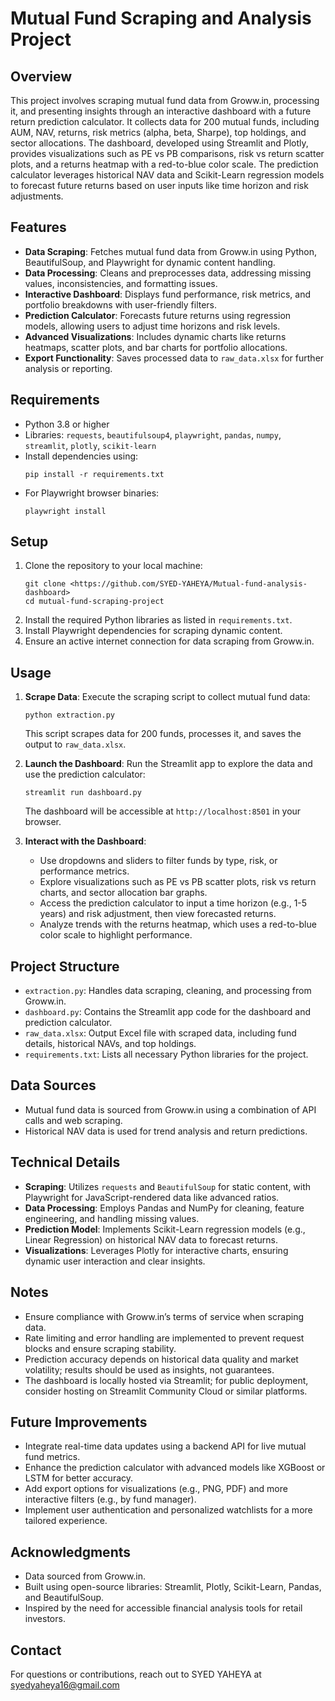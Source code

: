 
# Mutual Fund Scraping and Analysis Project

## Overview
This project involves scraping mutual fund data from Groww.in, processing it, and presenting insights through an interactive dashboard with a future return prediction calculator. It collects data for 200 mutual funds, including AUM, NAV, returns, risk metrics (alpha, beta, Sharpe), top holdings, and sector allocations. The dashboard, developed using Streamlit and Plotly, provides visualizations such as PE vs PB comparisons, risk vs return scatter plots, and a returns heatmap with a red-to-blue color scale. The prediction calculator leverages historical NAV data and Scikit-Learn regression models to forecast future returns based on user inputs like time horizon and risk adjustments.

## Features
- **Data Scraping**: Fetches mutual fund data from Groww.in using Python, BeautifulSoup, and Playwright for dynamic content handling.
- **Data Processing**: Cleans and preprocesses data, addressing missing values, inconsistencies, and formatting issues.
- **Interactive Dashboard**: Displays fund performance, risk metrics, and portfolio breakdowns with user-friendly filters.
- **Prediction Calculator**: Forecasts future returns using regression models, allowing users to adjust time horizons and risk levels.
- **Advanced Visualizations**: Includes dynamic charts like returns heatmaps, scatter plots, and bar charts for portfolio allocations.
- **Export Functionality**: Saves processed data to `raw_data.xlsx` for further analysis or reporting.

## Requirements
- Python 3.8 or higher
- Libraries: `requests`, `beautifulsoup4`, `playwright`, `pandas`, `numpy`, `streamlit`, `plotly`, `scikit-learn`
- Install dependencies using:
  ```
  pip install -r requirements.txt
  ```
- For Playwright browser binaries:
  ```
  playwright install
  ```

## Setup
1. Clone the repository to your local machine:
   ```
   git clone <https://github.com/SYED-YAHEYA/Mutual-fund-analysis-dashboard>
   cd mutual-fund-scraping-project
   ```
2. Install the required Python libraries as listed in `requirements.txt`.
3. Install Playwright dependencies for scraping dynamic content.
4. Ensure an active internet connection for data scraping from Groww.in.

## Usage
1. **Scrape Data**:
   Execute the scraping script to collect mutual fund data:
   ```
   python extraction.py
   ```
   This script scrapes data for 200 funds, processes it, and saves the output to `raw_data.xlsx`.

2. **Launch the Dashboard**:
   Run the Streamlit app to explore the data and use the prediction calculator:
   ```
   streamlit run dashboard.py
   ```
   The dashboard will be accessible at `http://localhost:8501` in your browser.

3. **Interact with the Dashboard**:
   - Use dropdowns and sliders to filter funds by type, risk, or performance metrics.
   - Explore visualizations such as PE vs PB scatter plots, risk vs return charts, and sector allocation bar graphs.
   - Access the prediction calculator to input a time horizon (e.g., 1-5 years) and risk adjustment, then view forecasted returns.
   - Analyze trends with the returns heatmap, which uses a red-to-blue color scale to highlight performance.

## Project Structure
- `extraction.py`: Handles data scraping, cleaning, and processing from Groww.in.
- `dashboard.py`: Contains the Streamlit app code for the dashboard and prediction calculator.
- `raw_data.xlsx`: Output Excel file with scraped data, including fund details, historical NAVs, and top holdings.
- `requirements.txt`: Lists all necessary Python libraries for the project.

## Data Sources
- Mutual fund data is sourced from Groww.in using a combination of API calls and web scraping.
- Historical NAV data is used for trend analysis and return predictions.

## Technical Details
- **Scraping**: Utilizes `requests` and `BeautifulSoup` for static content, with Playwright for JavaScript-rendered data like advanced ratios.
- **Data Processing**: Employs Pandas and NumPy for cleaning, feature engineering, and handling missing values.
- **Prediction Model**: Implements Scikit-Learn regression models (e.g., Linear Regression) on historical NAV data to forecast returns.
- **Visualizations**: Leverages Plotly for interactive charts, ensuring dynamic user interaction and clear insights.

## Notes
- Ensure compliance with Groww.in’s terms of service when scraping data.
- Rate limiting and error handling are implemented to prevent request blocks and ensure scraping stability.
- Prediction accuracy depends on historical data quality and market volatility; results should be used as insights, not guarantees.
- The dashboard is locally hosted via Streamlit; for public deployment, consider hosting on Streamlit Community Cloud or similar platforms.

## Future Improvements
- Integrate real-time data updates using a backend API for live mutual fund metrics.
- Enhance the prediction calculator with advanced models like XGBoost or LSTM for better accuracy.
- Add export options for visualizations (e.g., PNG, PDF) and more interactive filters (e.g., by fund manager).
- Implement user authentication and personalized watchlists for a more tailored experience.

## Acknowledgments
- Data sourced from Groww.in.
- Built using open-source libraries: Streamlit, Plotly, Scikit-Learn, Pandas, and BeautifulSoup.
- Inspired by the need for accessible financial analysis tools for retail investors.

## Contact
For questions or contributions, reach out to SYED YAHEYA at syedyaheya16@gmail.com 
